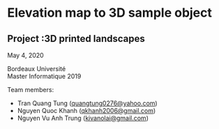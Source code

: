 # Elevation map to 3D sample object 
## Project :3D printed landscapes

 May 4, 2020

Bordeaux Université	 
Master Informatique 2019

Team members:
* Tran Quang Tung	(quangtung0276@yahoo.com)
* Nguyen Quoc Khanh (qkhanh2006@gmail.com)
* Nguyen Vu Anh Trung (kivanolai@gmail.com)


